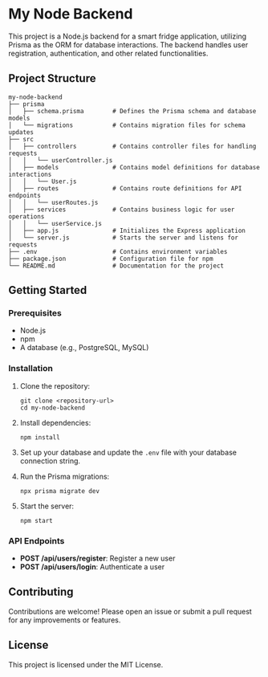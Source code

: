 # My Node Backend

This project is a Node.js backend for a smart fridge application, utilizing Prisma as the ORM for database interactions. The backend handles user registration, authentication, and other related functionalities.

## Project Structure

```
my-node-backend
├── prisma
│   ├── schema.prisma        # Defines the Prisma schema and database models
│   └── migrations           # Contains migration files for schema updates
├── src
│   ├── controllers          # Contains controller files for handling requests
│   │   └── userController.js
│   ├── models               # Contains model definitions for database interactions
│   │   └── User.js
│   ├── routes               # Contains route definitions for API endpoints
│   │   └── userRoutes.js
│   ├── services             # Contains business logic for user operations
│   │   └── userService.js
│   ├── app.js               # Initializes the Express application
│   └── server.js            # Starts the server and listens for requests
├── .env                     # Contains environment variables
├── package.json             # Configuration file for npm
└── README.md                # Documentation for the project
```

## Getting Started

### Prerequisites

- Node.js
- npm
- A database (e.g., PostgreSQL, MySQL)

### Installation

1. Clone the repository:
   ```
   git clone <repository-url>
   cd my-node-backend
   ```

2. Install dependencies:
   ```
   npm install
   ```

3. Set up your database and update the `.env` file with your database connection string.

4. Run the Prisma migrations:
   ```
   npx prisma migrate dev
   ```

5. Start the server:
   ```
   npm start
   ```

### API Endpoints

- **POST /api/users/register**: Register a new user
- **POST /api/users/login**: Authenticate a user

## Contributing

Contributions are welcome! Please open an issue or submit a pull request for any improvements or features.

## License

This project is licensed under the MIT License.